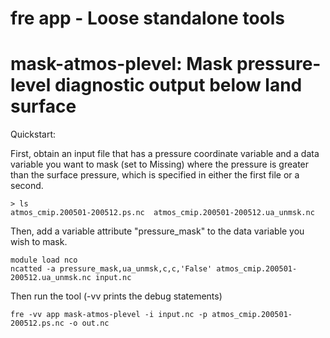 # fre app - Loose standalone tools

# mask-atmos-plevel: Mask pressure-level diagnostic output below land surface
Quickstart:

First, obtain an input file that has a pressure coordinate variable and
a data variable you want to mask (set to Missing) where the pressure
is greater than the surface pressure, which is specified in either
the first file or a second.

```
> ls
atmos_cmip.200501-200512.ps.nc  atmos_cmip.200501-200512.ua_unmsk.nc
```

Then, add a variable attribute "pressure_mask" to the data variable you wish to mask.

```
module load nco
ncatted -a pressure_mask,ua_unmsk,c,c,'False' atmos_cmip.200501-200512.ua_unmsk.nc input.nc
```

Then run the tool (-vv prints the debug statements)

```
fre -vv app mask-atmos-plevel -i input.nc -p atmos_cmip.200501-200512.ps.nc -o out.nc
```
